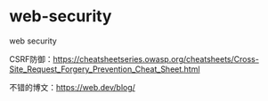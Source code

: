 # web-security
web security


CSRF防御：https://cheatsheetseries.owasp.org/cheatsheets/Cross-Site_Request_Forgery_Prevention_Cheat_Sheet.html

不错的博文：https://web.dev/blog/